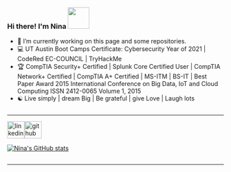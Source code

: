 
### Hi there! I'm Nina <img src="https://pic.funnygifsbox.com/uploads/2021/05/funnygifsbox.com-2021-05-29-07-09-12-44.gif" width="50">

- :satellite:  I’m currently working on this page and some repositories.
- :computer: UT Austin Boot Camps Certificate: Cybersecurity Year of 2021 | CodeRed EC-COUNCIL | TryHackMe
- :trophy: CompTIA Security+ Certified | Splunk Core Certified User | CompTIA Network+ Certified | CompTIA A+ Certified | MS-ITM | BS-IT | Best Paper Award 2015 International Conference on Big Data, IoT and Cloud Computing ISSN 2412-0065 Volume 1, 2015
- :yin_yang: Live simply | dream Big | Be grateful | give Love | Laugh lots

##
---
 
[<img src='https://upload.wikimedia.org/wikipedia/commons/0/01/LinkedIn_Logo.svg' alt='linkedin' height='40'>](https://www.linkedin.com/in/nina-herbold-8635a2212/)[<img src='https://github.com/Diablo5G/Certification-Prep/blob/main/Splunk%20Certification/Images/Credly-Logo.png' alt='github' height='40'>](https://www.credly.com/users/nina-herbold/badges) 

[![Nina's GitHub stats](https://github-readme-stats.vercel.app/api?username=diablo5g&hide=issues,contribs&count_private=true&show_icons=true&theme=yeblu)](https://github.com/diablo5g/github-readme-stats)  
 
##
---
